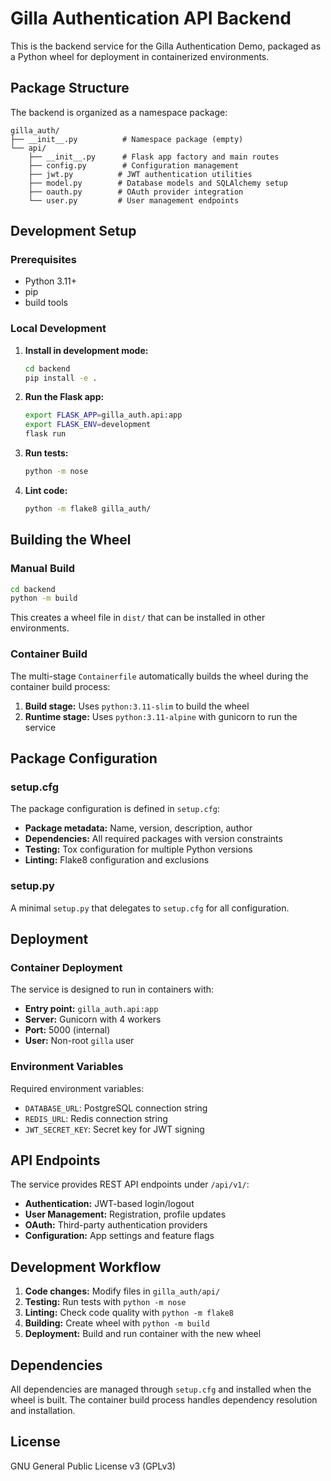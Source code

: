 # Gilla Authentication API Backend

This is the backend service for the Gilla Authentication Demo, packaged as a Python wheel for deployment in containerized environments.

## Package Structure

The backend is organized as a namespace package:

```
gilla_auth/
├── __init__.py          # Namespace package (empty)
└── api/
    ├── __init__.py      # Flask app factory and main routes
    ├── config.py        # Configuration management
    ├── jwt.py          # JWT authentication utilities
    ├── model.py        # Database models and SQLAlchemy setup
    ├── oauth.py        # OAuth provider integration
    └── user.py         # User management endpoints
```

## Development Setup

### Prerequisites

- Python 3.11+
- pip
- build tools

### Local Development

1. **Install in development mode:**
   ```bash
   cd backend
   pip install -e .
   ```

2. **Run the Flask app:**
   ```bash
   export FLASK_APP=gilla_auth.api:app
   export FLASK_ENV=development
   flask run
   ```

3. **Run tests:**
   ```bash
   python -m nose
   ```

4. **Lint code:**
   ```bash
   python -m flake8 gilla_auth/
   ```

## Building the Wheel

### Manual Build

```bash
cd backend
python -m build
```

This creates a wheel file in `dist/` that can be installed in other environments.

### Container Build

The multi-stage `Containerfile` automatically builds the wheel during the container build process:

1. **Build stage:** Uses `python:3.11-slim` to build the wheel
2. **Runtime stage:** Uses `python:3.11-alpine` with gunicorn to run the service

## Package Configuration

### setup.cfg

The package configuration is defined in `setup.cfg`:

- **Package metadata:** Name, version, description, author
- **Dependencies:** All required packages with version constraints
- **Testing:** Tox configuration for multiple Python versions
- **Linting:** Flake8 configuration and exclusions

### setup.py

A minimal `setup.py` that delegates to `setup.cfg` for all configuration.

## Deployment

### Container Deployment

The service is designed to run in containers with:

- **Entry point:** `gilla_auth.api:app`
- **Server:** Gunicorn with 4 workers
- **Port:** 5000 (internal)
- **User:** Non-root `gilla` user

### Environment Variables

Required environment variables:

- `DATABASE_URL`: PostgreSQL connection string
- `REDIS_URL`: Redis connection string  
- `JWT_SECRET_KEY`: Secret key for JWT signing

## API Endpoints

The service provides REST API endpoints under `/api/v1/`:

- **Authentication:** JWT-based login/logout
- **User Management:** Registration, profile updates
- **OAuth:** Third-party authentication providers
- **Configuration:** App settings and feature flags

## Development Workflow

1. **Code changes:** Modify files in `gilla_auth/api/`
2. **Testing:** Run tests with `python -m nose`
3. **Linting:** Check code quality with `python -m flake8`
4. **Building:** Create wheel with `python -m build`
5. **Deployment:** Build and run container with the new wheel

## Dependencies

All dependencies are managed through `setup.cfg` and installed when the wheel is built. The container build process handles dependency resolution and installation.

## License

GNU General Public License v3 (GPLv3)


